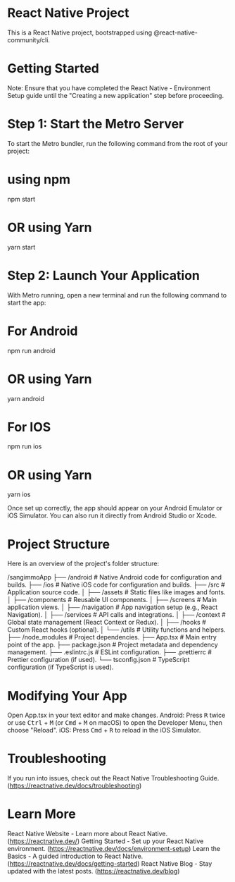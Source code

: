 # React Native Project
This is a React Native project, bootstrapped using @react-native-community/cli.

# Getting Started
Note: Ensure that you have completed the React Native - Environment Setup guide until the "Creating a new application" step before proceeding.

# Step 1: Start the Metro Server
To start the Metro bundler, run the following command from the root of your project:

# using npm
npm start

# OR using Yarn
yarn start

# Step 2: Launch Your Application
With Metro running, open a new terminal and run the following command to start the app:

# For Android
npm run android
# OR using Yarn
yarn android

# For IOS
npm run ios
# OR using Yarn
yarn ios


Once set up correctly, the app should appear on your Android Emulator or iOS Simulator. You can also run it directly from Android Studio or Xcode.


# Project Structure
Here is an overview of the project's folder structure:

/sangimmoApp
├── /android               # Native Android code for configuration and builds.
├── /ios                   # Native iOS code for configuration and builds.
├── /src                   # Application source code.
│   ├── /assets            # Static files like images and fonts.
│   ├── /components        # Reusable UI components.
│   ├── /screens           # Main application views.
│   ├── /navigation        # App navigation setup (e.g., React Navigation).
│   ├── /services          # API calls and integrations.
│   ├── /context           # Global state management (React Context or Redux).
│   ├── /hooks             # Custom React hooks (optional).
│   └── /utils             # Utility functions and helpers.
├── /node_modules          # Project dependencies.
├── App.tsx                # Main entry point of the app.
├── package.json           # Project metadata and dependency management.
├── .eslintrc.js           # ESLint configuration.
├── .prettierrc            # Prettier configuration (if used).
└── tsconfig.json          # TypeScript configuration (if TypeScript is used).


# Modifying Your App
Open App.tsx in your text editor and make changes.
Android: Press <kbd>R</kbd> twice or use <kbd>Ctrl</kbd> + <kbd>M</kbd> (or <kbd>Cmd</kbd> + <kbd>M</kbd> on macOS) to open the Developer Menu, then choose "Reload".
iOS: Press <kbd>Cmd</kbd> + <kbd>R</kbd> to reload in the iOS Simulator.

# Troubleshooting
If you run into issues, check out the React Native Troubleshooting Guide. (https://reactnative.dev/docs/troubleshooting)

# Learn More
React Native Website - Learn more about React Native. (https://reactnative.dev/)
Getting Started - Set up your React Native environment. (https://reactnative.dev/docs/environment-setup)
Learn the Basics - A guided introduction to React Native. (https://reactnative.dev/docs/getting-started)
React Native Blog - Stay updated with the latest posts. (https://reactnative.dev/blog)